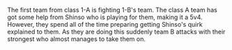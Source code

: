 The first team from class 1-A is fighting 1-B's team. The class A team has got some help from Shinso who is playing for them, making it a 5v4. However, they spend all of the time preparing getting Shinso's quirk explained to them. As they are doing this suddenly team B attacks with their strongest who almost manages to take them on. 